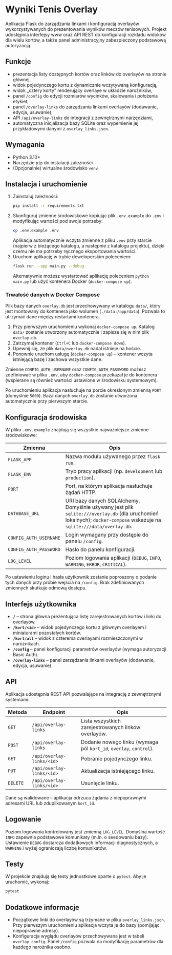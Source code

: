 # Wyniki Tenis Overlay

Aplikacja Flask do zarządzania linkami i konfiguracją overlayów wykorzystywanych do prezentowania wyników meczów tenisowych. Projekt udostępnia interfejsy www oraz API REST do konfiguracji rozkładu widoków dla wielu kortów, a także panel administracyjny zabezpieczony podstawową autoryzacją.

## Funkcje
- prezentacja listy dostępnych kortów oraz linków do overlayów na stronie głównej,
- widok pojedynczego kortu z dynamicznie wczytywaną konfiguracją,
- widok „cztery korty” renderujący overlaye w układzie narożników,
- panel `/config` do edycji rozmiarów wycinków, skalowania i położenia etykiet,
- panel `/overlay-links` do zarządzania linkami overlayów (dodawanie, edycja, usuwanie),
- API `/api/overlay-links` do integracji z zewnętrznymi narzędziami,
- automatyczna inicjalizacja bazy SQLite oraz wypełnienie jej przykładowymi danymi z `overlay_links.json`.

## Wymagania
- Python 3.10+
- Narzędzie `pip` do instalacji zależności
- (Opcjonalnie) wirtualne środowisko `venv`

## Instalacja i uruchomienie
1. Zainstaluj zależności:
   ```bash
   pip install -r requirements.txt
   ```
2. Skonfiguruj zmienne środowiskowe kopiując plik `.env.example` do `.env` i modyfikując wartości pod swoje potrzeby:
   ```bash
   cp .env.example .env
   ```
   Aplikacja automatycznie wczyta zmienne z pliku `.env` przy starcie (najpierw z bieżącego katalogu, a następnie z katalogu projektu),
   dzięki czemu nie ma potrzeby ręcznego eksportowania wartości.
3. Uruchom aplikację w trybie deweloperskim poleceniem:
   ```bash
   flask run --app main.py --debug
   ```
   Alternatywnie możesz wystartować aplikację poleceniem `python main.py` lub użyć kontenera Docker (`docker-compose up`).

### Trwałość danych w Docker Compose

Plik bazy danych `overlay.db` jest przechowywany w katalogu `data/`, który jest montowany do kontenera jako wolumen (`./data:/app/data`).
Pozwala to utrzymać dane między restartami kontenera.

1. Przy pierwszym uruchomieniu wykonaj `docker-compose up`. Katalog `data/` zostanie utworzony automatycznie i zapisze się w nim plik `overlay.db`.
2. Zatrzymaj kontener (`Ctrl+C` lub `docker-compose down`).
3. Upewnij się, że plik `data/overlay.db` nadal istnieje na hoście.
4. Ponownie uruchom usługę (`docker-compose up`) – kontener wczyta istniejącą bazę i zachowa wszystkie dane.

Zmienne `CONFIG_AUTH_USERNAME` oraz `CONFIG_AUTH_PASSWORD` możesz zdefiniować w pliku `.env`, aby `docker-compose` przekazał je do kontenera (wspierane są również wartości ustawione w środowisku systemowym).

Po uruchomieniu aplikacja nasłuchuje na porcie określonym zmienną `PORT` (domyślnie `5000`). Baza danych `overlay.db` zostanie utworzona automatycznie przy pierwszym starcie.

## Konfiguracja środowiska
W pliku `.env.example` znajdują się wszystkie najważniejsze zmienne środowiskowe:

| Zmienna | Opis |
| --- | --- |
| `FLASK_APP` | Nazwa modułu używanego przez `flask run`. |
| `FLASK_ENV` | Tryb pracy aplikacji (np. `development` lub `production`). |
| `PORT` | Port, na którym aplikacja nasłuchuje żądań HTTP. |
| `DATABASE_URL` | URI bazy danych SQLAlchemy. Domyślnie używany jest plik `sqlite:///overlay.db` (dla uruchomień lokalnych); `docker-compose` wskazuje na `sqlite:///data/overlay.db`. |
| `CONFIG_AUTH_USERNAME` | Login wymagany przy dostępie do panelu `/config`. |
| `CONFIG_AUTH_PASSWORD` | Hasło do panelu konfiguracji. |
| `LOG_LEVEL` | Poziom logowania aplikacji (`DEBUG`, `INFO`, `WARNING`, `ERROR`, `CRITICAL`). |

Po ustawieniu loginu i hasła użytkownik zostanie poproszony o podanie tych danych przy próbie wejścia na `/config`. Brak zdefiniowanych zmiennych skutkuje odmową dostępu.

## Interfejs użytkownika
- **`/`** – strona główna prezentująca listę zarejestrowanych kortów i linki do overlayów.
- **`/kort/<id>`** – widok pojedynczego kortu z głównym overlayem i miniaturami pozostałych kortów.
- **`/kort/all`** – widok z czterema overlayami rozmieszczonymi w narożnikach.
- **`/config`** – panel konfiguracji parametrów overlayów (wymaga autoryzacji Basic Auth).
- **`/overlay-links`** – panel zarządzania linkami overlayów (dodawanie, edycja, usuwanie).

## API
Aplikacja udostępnia REST API pozwalające na integrację z zewnętrznymi systemami:

| Metoda | Endpoint | Opis |
| --- | --- | --- |
| `GET` | `/api/overlay-links` | Lista wszystkich zarejestrowanych linków overlayów. |
| `POST` | `/api/overlay-links` | Dodanie nowego linku (wymaga pól `kort_id`, `overlay`, `control`). |
| `GET` | `/api/overlay-links/<id>` | Pobranie pojedynczego linku. |
| `PUT` | `/api/overlay-links/<id>` | Aktualizacja istniejącego linku. |
| `DELETE` | `/api/overlay-links/<id>` | Usunięcie linku. |

Dane są walidowane – aplikacja odrzuca żądania z niepoprawnymi adresami URL lub zduplikowanym `kort_id`.

## Logowanie
Poziom logowania kontrolowany jest zmienną `LOG_LEVEL`. Domyślna wartość `INFO` zapewnia podstawowe komunikaty (m.in. o seedowaniu bazy). Ustawienie `DEBUG` dostarcza dodatkowych informacji diagnostycznych, a `WARNING` i wyżej ograniczają liczbę komunikatów.

## Testy
W projekcie znajdują się testy jednostkowe oparte o `pytest`. Aby je uruchomić, wykonaj:

```bash
pytest
```

## Dodatkowe informacje
- Początkowe linki do overlayów są trzymane w pliku `overlay_links.json`. Przy pierwszym uruchomieniu aplikacja wczyta je do bazy (pomijając niepoprawne adresy).
- Konfiguracja wyglądu overlayów przechowywana jest w tabeli `overlay_config`. Panel `/config` pozwala na modyfikację parametrów dla każdego narożnika osobno.
